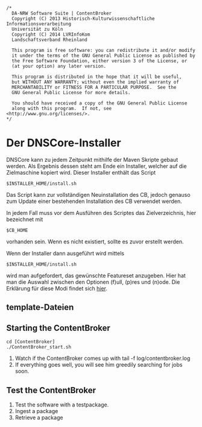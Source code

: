 	/*
	  DA-NRW Software Suite | ContentBroker
	  Copyright (C) 2013 Historisch-Kulturwissenschaftliche Informationsverarbeitung
	  Universität zu Köln
	  Copyright (C) 2014 LVRInfoKom
	  Landschaftsverband Rheinland
	
	  This program is free software: you can redistribute it and/or modify
	  it under the terms of the GNU General Public License as published by
	  the Free Software Foundation, either version 3 of the License, or
	  (at your option) any later version.
	
	  This program is distributed in the hope that it will be useful,
	  but WITHOUT ANY WARRANTY; without even the implied warranty of
	  MERCHANTABILITY or FITNESS FOR A PARTICULAR PURPOSE.  See the
	  GNU General Public License for more details.
	
	  You should have received a copy of the GNU General Public License
	  along with this program.  If not, see <http://www.gnu.org/licenses/>.
	*/

# Der DNSCore-Installer

DNSCore kann zu jedem Zeitpunkt mithilfe der Maven Skripte gebaut werden. Als Ergebnis dessen steht am Ende ein Installer,
welcher auf die Zielmaschine kopiert wird. Dieser Installer enthält das Script

    $INSTALLER_HOME/install.sh

Das Script kann zur vollständigen Neuinstallation des CB, 
jedoch genauso zum Update einer bestehenden Installation des CB verwendet werden.

In jedem Fall muss vor dem Ausführen des Scriptes das Zielverzeichnis, hier bezeichnet mit

    $CB_HOME
    
vorhanden sein. Wenn es nicht existiert, sollte es zuvor erstellt werden.

Wenn der Installer dann ausgeführt wird mittels

    $INSTALLER_HOME/install.sh
    
wird man aufgefordert, das gewünschte Featureset anzugeben. Hier hat man die Auswahl zwischen den Optionen (f)ull, (p)res und
(n)ode. Die Erklärung für diese Modi findet sich [hier](https://github.com/da-nrw/DNSCore/blob/master/ContentBroker/src/main/markdown/administration-dnscore-modes.de.md).

## template-Dateien



## Starting the ContentBroker

    cd [ContentBroker]
    ./ContentBroker_start.sh
    
1. Watch if the ContentBroker comes up with tail -f log/contentbroker.log
1. If everything goes well, you will see him greedily searching for jobs soon.

## Test the ContentBroker

1. Test the software with a testpackage.
  1. Ingest a package
  1. Retrieve a package
  
